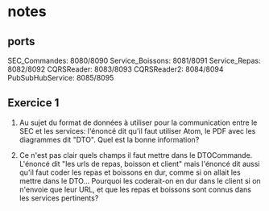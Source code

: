 # notes

## ports
SEC_Commandes: 8080/8090
Service_Boissons: 8081/8091
Service_Repas: 8082/8092
CQRSReader: 8083/8093
CQRSReader2: 8084/8094
PubSubHubService: 8085/8095

## Exercice 1

1. Au sujet du format de données à utiliser pour la communication entre le SEC et les services: l'énoncé dit qu'il faut utiliser Atom, le PDF avec les diagrammes dit "DTO". Quel est la bonne information?

1. Ce n'est pas clair quels champs il faut mettre dans le DTOCommande. L'énoncé dit "les urls de repas, boisson et client" mais l'énoncé dit aussi qu'il faut coder les repas et boissons en dur, comme si on allait les mettre dans le DTO... Pourquoi les coderait-on en dur dans le client si on n'envoie que leur URL, et que les repas et boissons sont connus dans les services pertinents?

